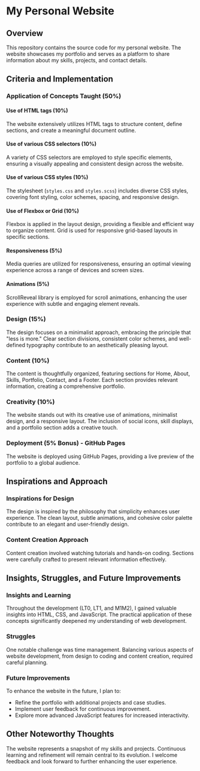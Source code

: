# My Personal Website

## Overview
This repository contains the source code for my personal website. The website showcases my portfolio and serves as a platform to share information about my skills, projects, and contact details.

## Criteria and Implementation

### Application of Concepts Taught (50%)

#### Use of HTML tags (10%)
The website extensively utilizes HTML tags to structure content, define sections, and create a meaningful document outline.

#### Use of various CSS selectors (10%)
A variety of CSS selectors are employed to style specific elements, ensuring a visually appealing and consistent design across the website.

#### Use of various CSS styles (10%)
The stylesheet (`styles.css` and `styles.scss`) includes diverse CSS styles, covering font styling, color schemes, spacing, and responsive design.

#### Use of Flexbox or Grid (10%)
Flexbox is applied in the layout design, providing a flexible and efficient way to organize content. Grid is used for responsive grid-based layouts in specific sections.

#### Responsiveness (5%)
Media queries are utilized for responsiveness, ensuring an optimal viewing experience across a range of devices and screen sizes.

#### Animations (5%)
ScrollReveal library is employed for scroll animations, enhancing the user experience with subtle and engaging element reveals.

### Design (15%)
The design focuses on a minimalist approach, embracing the principle that "less is more." Clear section divisions, consistent color schemes, and well-defined typography contribute to an aesthetically pleasing layout.

### Content (10%)
The content is thoughtfully organized, featuring sections for Home, About, Skills, Portfolio, Contact, and a Footer. Each section provides relevant information, creating a comprehensive portfolio.

### Creativity (10%)
The website stands out with its creative use of animations, minimalist design, and a responsive layout. The inclusion of social icons, skill displays, and a portfolio section adds a creative touch.

### Deployment (5% Bonus) - GitHub Pages
The website is deployed using GitHub Pages, providing a live preview of the portfolio to a global audience.

## Inspirations and Approach

### Inspirations for Design
The design is inspired by the philosophy that simplicity enhances user experience. The clean layout, subtle animations, and cohesive color palette contribute to an elegant and user-friendly design.

### Content Creation Approach
Content creation involved watching tutorials and hands-on coding. Sections were carefully crafted to present relevant information effectively.

## Insights, Struggles, and Future Improvements

### Insights and Learning
Throughout the development (LT0, LT1, and M1M2), I gained valuable insights into HTML, CSS, and JavaScript. The practical application of these concepts significantly deepened my understanding of web development.

### Struggles
One notable challenge was time management. Balancing various aspects of website development, from design to coding and content creation, required careful planning.

### Future Improvements
To enhance the website in the future, I plan to:
- Refine the portfolio with additional projects and case studies.
- Implement user feedback for continuous improvement.
- Explore more advanced JavaScript features for increased interactivity.

## Other Noteworthy Thoughts

The website represents a snapshot of my skills and projects. Continuous learning and refinement will remain central to its evolution. I welcome feedback and look forward to further enhancing the user experience.
